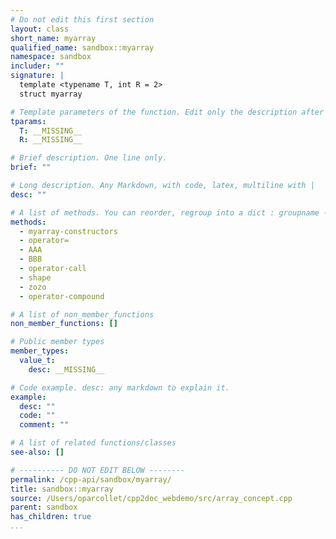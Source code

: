 ```yaml
---
# Do not edit this first section
layout: class
short_name: myarray
qualified_name: sandbox::myarray
namespace: sandbox
includer: ""
signature: |
  template <typename T, int R = 2>
  struct myarray

# Template parameters of the function. Edit only the description after the :
tparams:
  T: __MISSING__
  R: __MISSING__

# Brief description. One line only.
brief: ""

# Long description. Any Markdown, with code, latex, multiline with |
desc: ""

# A list of methods. You can reorder, regroup into a dict : groupname -> list
methods:
  - myarray-constructors
  - operator=
  - AAA
  - BBB
  - operator-call
  - shape
  - zozo
  - operator-compound

# A list of non_member_functions
non_member_functions: []

# Public member types
member_types:
  value_t:
    desc: __MISSING__

# Code example. desc: any markdown to explain it.
example:
  desc: ""
  code: ""
  comment: ""

# A list of related functions/classes
see-also: []

# ---------- DO NOT EDIT BELOW --------
permalink: /cpp-api/sandbox/myarray/
title: sandbox::myarray
source: /Users/oparcollet/cpp2doc_webdemo/src/array_concept.cpp
parent: sandbox
has_children: true
...
```


